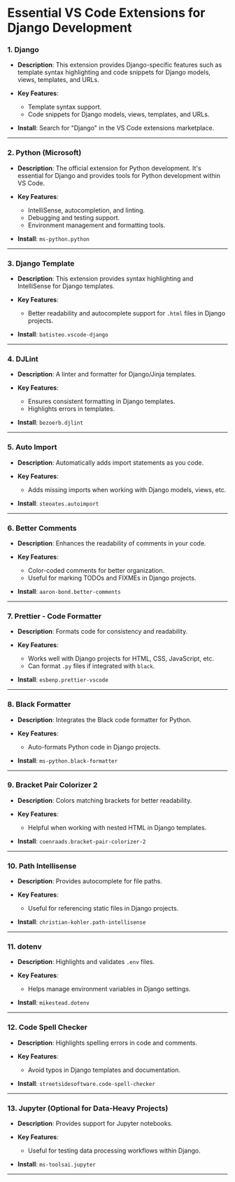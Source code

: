 # Essential VS Code Extensions for Django Development

### **1. Django**

- **Description**: This extension provides Django-specific features such as template syntax highlighting and code snippets for Django models, views, templates, and URLs.
  
- **Key Features**:
  - Template syntax support.
  - Code snippets for Django models, views, templates, and URLs.
  
- **Install**: Search for "Django" in the VS Code extensions marketplace.

---

### **2. Python (Microsoft)**

- **Description**: The official extension for Python development. It's essential for Django and provides tools for Python development within VS Code.
  
- **Key Features**:
  - IntelliSense, autocompletion, and linting.
  - Debugging and testing support.
  - Environment management and formatting tools.
  
- **Install**: `ms-python.python`

---

### **3. Django Template**

- **Description**: This extension provides syntax highlighting and IntelliSense for Django templates.
  
- **Key Features**:
  - Better readability and autocomplete support for `.html` files in Django projects.
  
- **Install**: `batisteo.vscode-django`

---

### **4. DJLint**

- **Description**: A linter and formatter for Django/Jinja templates.
  
- **Key Features**:
  - Ensures consistent formatting in Django templates.
  - Highlights errors in templates.
  
- **Install**: `bezoerb.djlint`

---

### **5. Auto Import**

- **Description**: Automatically adds import statements as you code.
  
- **Key Features**:
  - Adds missing imports when working with Django models, views, etc.
  
- **Install**: `steoates.autoimport`

---

### **6. Better Comments**

- **Description**: Enhances the readability of comments in your code.
  
- **Key Features**:
  - Color-coded comments for better organization.
  - Useful for marking TODOs and FIXMEs in Django projects.
  
- **Install**: `aaron-bond.better-comments`

---

### **7. Prettier - Code Formatter**

- **Description**: Formats code for consistency and readability.
  
- **Key Features**:
  - Works well with Django projects for HTML, CSS, JavaScript, etc.
  - Can format `.py` files if integrated with `black`.
  
- **Install**: `esbenp.prettier-vscode`

---

### **8. Black Formatter**

- **Description**: Integrates the Black code formatter for Python.
  
- **Key Features**:
  - Auto-formats Python code in Django projects.
  
- **Install**: `ms-python.black-formatter`

---

### **9. Bracket Pair Colorizer 2**

- **Description**: Colors matching brackets for better readability.
  
- **Key Features**:
  - Helpful when working with nested HTML in Django templates.
  
- **Install**: `coenraads.bracket-pair-colorizer-2`

---

### **10. Path Intellisense**

- **Description**: Provides autocomplete for file paths.
  
- **Key Features**:
  - Useful for referencing static files in Django projects.
  
- **Install**: `christian-kohler.path-intellisense`

---

### **11. dotenv**

- **Description**: Highlights and validates `.env` files.
  
- **Key Features**:
  - Helps manage environment variables in Django settings.
  
- **Install**: `mikestead.dotenv`

---

### **12. Code Spell Checker**

- **Description**: Highlights spelling errors in code and comments.
  
- **Key Features**:
  - Avoid typos in Django templates and documentation.
  
- **Install**: `streetsidesoftware.code-spell-checker`

---

### **13. Jupyter (Optional for Data-Heavy Projects)**

- **Description**: Provides support for Jupyter notebooks.
  
- **Key Features**:
  - Useful for testing data processing workflows within Django.
  
- **Install**: `ms-toolsai.jupyter`

---
